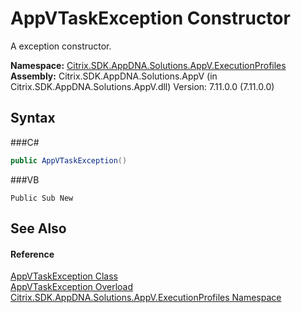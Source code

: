 # AppVTaskException Constructor 
 

A exception constructor.

**Namespace:**&nbsp;<a href="N_Citrix_SDK_AppDNA_Solutions_AppV_ExecutionProfiles">Citrix.SDK.AppDNA.Solutions.AppV.ExecutionProfiles</a><br />**Assembly:**&nbsp;Citrix.SDK.AppDNA.Solutions.AppV (in Citrix.SDK.AppDNA.Solutions.AppV.dll) Version: 7.11.0.0 (7.11.0.0)

## Syntax

###C#
```csharp
public AppVTaskException()
```

###VB
```vbnet
Public Sub New
```


## See Also


#### Reference
<a href="T_Citrix_SDK_AppDNA_Solutions_AppV_ExecutionProfiles_AppVTaskException">AppVTaskException Class</a><br /><a href="Overload_Citrix_SDK_AppDNA_Solutions_AppV_ExecutionProfiles_AppVTaskException__ctor">AppVTaskException Overload</a><br /><a href="N_Citrix_SDK_AppDNA_Solutions_AppV_ExecutionProfiles">Citrix.SDK.AppDNA.Solutions.AppV.ExecutionProfiles Namespace</a><br />